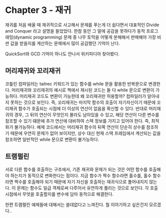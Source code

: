 # Chapter 3 - 재귀
재귀를 처음 배울 때 재귀적으로 사고해서 문제를 푸는게 더 쉽다면서 대표적인 Divide and Conquer 라고 설명을 들었었다.
한참 동안 그 말에 공감을 못하다가 동적 프로그래밍(dynamic programming) 문제 중 나무 토막을 어떻게 분해해서 판매해야 가장 
비싼 값을 받을지를 계산하는 문제에서 많이 공감했던 기억이 난다.


QuickSort와 GCD 기억이 하나도 안나서 위키피디아 찾아봤다.


## 머리재귀와 꼬리재귀
코틀린 컴파일러는 tailrec 키워드가 있는 함수를 while 문을 활용한 반복문으로 변경한다.
머리재귀와 꼬리재귀의 예시로 책에서 제시된 코드는 둘 다 while 문으로 변환이 가능하다. 머리재귀 코드도 변환이 가능한데 왜 꼬리재귀만 허용할까?
컴파일러가 알아내지 못하는 것으로 보인다. 즉, 꼬리재귀는 마지막 함수의 호출이 자기자신이기 때문에 꼬리재귀 함수가 호출되는 시점에 더 이상의 연산이 없음을 확신할 수 있다.
반대로 머리재귀의 경우, 그 뒤의 연산이 무엇인지 몰라도 남아있을 수 있고, 해당 연산이 다른 변수를 참조할 수 있기 떄문에 추가 연산에 대비하여 스택 정보를 가지고 있어야 한다. 즉, 최적화가 불가능하다.
예제 코드에서는 머리재귀 함수의 뒤쪽 연산이 단순히 상수를 참조하기 때문에 우연히 문제가 없어 보이지만, 상수 대신 현재 스택 프레임에서 계산되는 값을 참조하면 일반적인 while 문으로 변환이 불가능하다.

## 트램펄린
서로 다른 함수를 호출하는 구조에서, 기존 재귀와 문제가 되는 것은 어떤 함수를 호출해야 하는지가 동적으로 변화한다는 점이다.
지금 함수가 짝수 함수라면 홀수를, 홀수 함수라면 짝수를 호출해야 되기 때문에 자기 자신을 호출하는 재귀식으로 풀어내지지 않는다.
이 문제는 함수도 일급 객체로써 다루어서 유연하게 풀리는 것으로 보인다. 각 호출 시점에서 무엇을 호출할지를 변수에 담아 동적으로 해결한다.

한편 트램펄린 예제들에 대해서는 쓸데없다고 느껴진다. 뭘 이야기하고 싶은건지 모르겠다..



